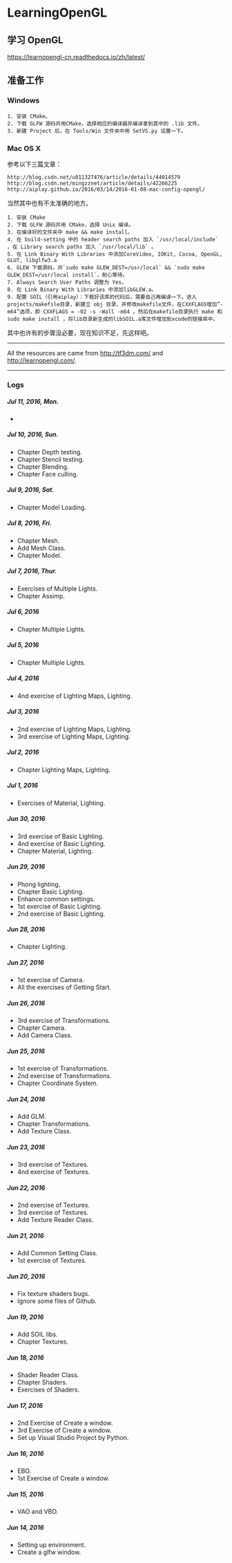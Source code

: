 # LearningOpenGL

## 学习 OpenGL
https://learnopengl-cn.readthedocs.io/zh/latest/

## 准备工作

### Windows

    1. 安装 CMake。
    2. 下载 GLFW 源码并用CMake，选择相应的编译器并编译拿到其中的 .lib 文件。
    3. 新建 Project 后，在 Tools/Win 文件夹中用 SetVS.py 设置一下。

### Mac OS X

参考以下三篇文章：

    http://blog.csdn.net/u011327476/article/details/44014579
    http://blog.csdn.net/mingzznet/article/details/42266225
    http://aiplay.github.io/2016/03/14/2016-01-08-mac-config-opengl/
    
当然其中也有不太准确的地方。

    1. 安装 CMake
    2. 下载 GLFW 源码并用 CMake，选择 Unix 编译。
    3. 在编译好的文件夹中 make && make install。
    4. 在 build-setting 中的 header search paths 加入 `/usr/local/include` ，在 Library search paths 加入 `/usr/local/lib` 。
    5. 在 Link Binary With Libraries 中添加CoreVideo, IOKit, Cocoa, OpenGL, GLUT, libglfw3.a
    6. GLEW 下载源码，并`sudo make GLEW_DEST=/usr/local` && `sudo make GLEW_DEST=/usr/local install`，耐心等待。
    7. Always Search User Paths 调整为 Yes。
    8. 在 Link Binary With Libraries 中添加libGLEW.a。
    9. 配置 SOIL（引用aiplay）：下载好该库的代码后，需要自己再编译一下。进入projects/makefile目录，新建立 obj 目录，并修改makefile文件，在CXXFLAGS增加”-m64”选项，即 CXXFLAGS = -O2 -s -Wall -m64 。然后在makefile目录执行 make 和 sudo make install ，将lib目录新生成的libSOIL.a库文件增加到xcode的链接库中。

其中也许有的步骤没必要，现在知识不足，先这样吧。

---
All the resources are came from http://tf3dm.com/ and http://learnopengl.com/.

---
### Logs

##### Jul 11, 2016, Mon.
 - 

##### Jul 10, 2016, Sun.
 - Chapter Depth testing.
 - Chapter Stencil testing.
 - Chapter Blending.
 - Chapter Face culling.

##### Jul 9, 2016, Sat.
 - Chapter Model Loading.

##### Jul 8, 2016, Fri.
 - Chapter Mesh.
 - Add Mesh Class.
 - Chapter Model.

##### Jul 7, 2016, Thur.
 - Exercises of Multiple Lights.
 - Chapter Assimp.

##### Jul 6, 2016
 - Chapter Multiple Lights.
 
##### Jul 5, 2016
 - Chapter Multiple Lights.

##### Jul 4, 2016
 - 4nd exercise of Lighting Maps, Lighting.

##### Jul 3, 2016
 - 2nd exercise of Lighting Maps, Lighting.
 - 3rd exercise of Lighting Maps, Lighting.

##### Jul 2, 2016
 - Chapter Lighting Maps, Lighting.

##### Jul 1, 2016
 - Exercises of Material, Lighting.

##### Jun 30, 2016
 - 3rd exercise of Basic Lighting.
 - 4nd exercise of Basic Lighting.
 - Chapter Material, Lighting.

##### Jun 29, 2016
 - Phong lighting.
 - Chapter Basic Lighting.
 - Enhance common settings.
 - 1st exercise of Basic Lighting.
 - 2nd exercise of Basic Lighting.

##### Jun 28, 2016
 - Chapter Lighting.

##### Jun 27, 2016
 - 1st exercise of Camera.
 - All the exercises of Getting Start.

##### Jun 26, 2016
 - 3rd exercise of Transformations.
 - Chapter Camera.
 - Add Camera Class.

##### Jun 25, 2016
 - 1st exercise of Transformations.
 - 2nd exercise of Transformations.
 - Chapter Coordinate System.

##### Jun 24, 2016
 - Add GLM.
 - Chapter Transformations.
 - Add Texture Class.

##### Jun 23, 2016
 - 3rd exercise of Textures.
 - 4nd exercise of Textures.

##### Jun 22, 2016
 - 2nd exercise of Textures.
 - 3rd exercise of Textures.
 - Add Texture Reader Class.

##### Jun 21, 2016
 - Add Common Setting Class.
 - 1st exercise of Textures.

##### Jun 20, 2016
 - Fix texture shaders bugs.
 - Ignore some files of Github.

##### Jun 19, 2016
 - Add SOIL libs.
 - Chapter Textures.

##### Jun 18, 2016
 - Shader Reader Class.
 - Chapter Shaders.
 - Exercises of Shaders.

##### Jun 17, 2016
 - 2nd Exercise of Create a window.
 - 3rd Exercise of Create a window.
 - Set up Visual Studio Project by Python.

##### Jun 16, 2016
 - EBO.
 - 1st Exercise of Create a window.

##### Jun 15, 2016
 - VAO and VBO.

##### Jun 14, 2016
 - Setting up environment.
 - Create a glfw window.
